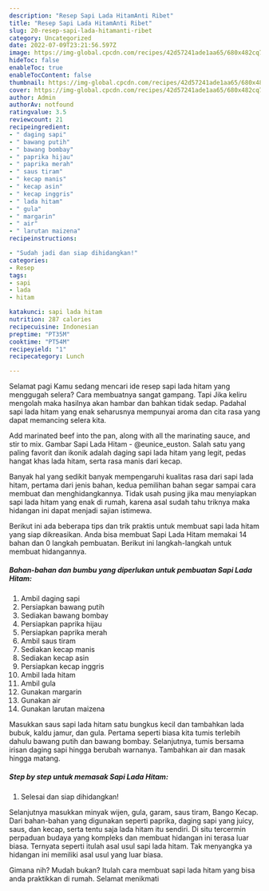 ```yaml
---
description: "Resep Sapi Lada HitamAnti Ribet"
title: "Resep Sapi Lada HitamAnti Ribet"
slug: 20-resep-sapi-lada-hitamanti-ribet
category: Uncategorized
date: 2022-07-09T23:21:56.597Z
image: https://img-global.cpcdn.com/recipes/42d57241ade1aa65/680x482cq70/sapi-lada-hitam-foto-resep-utama.jpg
hideToc: false
enableToc: true
enableTocContent: false
thumbnail: https://img-global.cpcdn.com/recipes/42d57241ade1aa65/680x482cq70/sapi-lada-hitam-foto-resep-utama.jpg
cover: https://img-global.cpcdn.com/recipes/42d57241ade1aa65/680x482cq70/sapi-lada-hitam-foto-resep-utama.jpg
author: Admin
authorAv: notfound
ratingvalue: 3.5
reviewcount: 21
recipeingredient:
- " daging sapi"
- " bawang putih"
- " bawang bombay"
- " paprika hijau"
- " paprika merah"
- " saus tiram"
- " kecap manis"
- " kecap asin"
- " kecap inggris"
- " lada hitam"
- " gula"
- " margarin"
- " air"
- " larutan maizena"
recipeinstructions:

- "Sudah jadi dan siap dihidangkan!"
categories:
- Resep
tags:
- sapi
- lada
- hitam

katakunci: sapi lada hitam 
nutrition: 287 calories
recipecuisine: Indonesian
preptime: "PT35M"
cooktime: "PT54M"
recipeyield: "1"
recipecategory: Lunch

---
```



Selamat pagi Kamu sedang mencari ide resep sapi lada hitam yang menggugah selera? Cara membuatnya sangat gampang. Tapi Jika keliru mengolah maka hasilnya akan hambar dan bahkan tidak sedap. Padahal sapi lada hitam yang enak seharusnya mempunyai aroma dan cita rasa yang dapat memancing selera kita.


Add marinated beef into the pan, along with all the marinating sauce, and stir to mix. Gambar Sapi Lada Hitam - @eunice_euston. Salah satu yang paling favorit dan ikonik adalah daging sapi lada hitam yang legit, pedas hangat khas lada hitam, serta rasa manis dari kecap.

Banyak hal yang sedikit banyak mempengaruhi kualitas rasa dari sapi lada hitam, pertama dari jenis bahan, kedua pemilihan bahan segar sampai cara membuat dan menghidangkannya. Tidak usah pusing jika mau menyiapkan sapi lada hitam yang enak di rumah, karena asal sudah tahu triknya maka hidangan ini dapat menjadi sajian istimewa.


Berikut ini ada beberapa tips dan trik praktis untuk membuat sapi lada hitam yang siap dikreasikan. Anda bisa membuat Sapi Lada Hitam memakai 14 bahan dan 0 langkah pembuatan. Berikut ini langkah-langkah untuk membuat hidangannya.

<!--inarticleads1-->

##### Bahan-bahan dan bumbu yang diperlukan untuk pembuatan Sapi Lada Hitam:

1. Ambil  daging sapi
1. Persiapkan  bawang putih
1. Sediakan  bawang bombay
1. Persiapkan  paprika hijau
1. Persiapkan  paprika merah
1. Ambil  saus tiram
1. Sediakan  kecap manis
1. Sediakan  kecap asin
1. Persiapkan  kecap inggris
1. Ambil  lada hitam
1. Ambil  gula
1. Gunakan  margarin
1. Gunakan  air
1. Gunakan  larutan maizena


Masukkan saus sapi lada hitam satu bungkus kecil dan tambahkan lada bubuk, kaldu jamur, dan gula. Pertama seperti biasa kita tumis terlebih dahulu bawang putih dan bawang bombay. Selanjutnya, tumis bersama irisan daging sapi hingga berubah warnanya. Tambahkan air dan masak hingga matang. 

<!--inarticleads2-->

##### Step by step untuk memasak Sapi Lada Hitam:


1. Selesai dan siap dihidangkan!

Selanjutnya masukkan minyak wijen, gula, garam, saus tiram, Bango Kecap. Dari bahan-bahan yang digunakan seperti paprika, daging sapi yang juicy, saus, dan kecap, serta tentu saja lada hitam itu sendiri. Di situ tercermin perpaduan budaya yang kompleks dan membuat hidangan ini terasa luar biasa. Ternyata seperti itulah asal usul sapi lada hitam. Tak menyangka ya hidangan ini memiliki asal usul yang luar biasa. 

Gimana nih? Mudah bukan? Itulah cara membuat sapi lada hitam yang bisa anda praktikkan di rumah. Selamat menikmati
